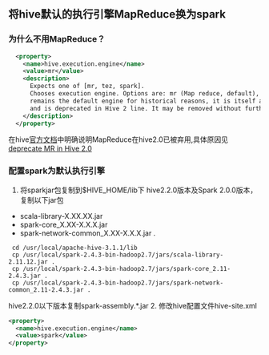 ## 将hive默认的执行引擎MapReduce换为spark

### 为什么不用MapReduce？
```xml
  <property>
    <name>hive.execution.engine</name>
    <value>mr</value>
    <description>
      Expects one of [mr, tez, spark].
      Chooses execution engine. Options are: mr (Map reduce, default), tez, spark. While MR
      remains the default engine for historical reasons, it is itself a historical engine
      and is deprecated in Hive 2 line. It may be removed without further warning.
    </description>
  </property> 
```
在hive[官方文档](https://cwiki.apache.org/confluence/display/Hive/Configuration+Properties)中明确说明MapReduce在hive2.0已被弃用,具体原因见[deprecate MR in Hive 2.0](https://issues.apache.org/jira/browse/HIVE-12300)

### 配置spark为默认执行引擎
1. 将sparkjar包复制到$HIVE_HOME/lib下
  hive2.2.0版本及Spark 2.0.0版本，复制以下jar包
  * scala-library-X.XX.XX.jar
  * spark-core_X.XX-X.X.X.jar
  * spark-network-common_X.XX-X.X.X.jar .
  ```shell
   cd /usr/local/apache-hive-3.1.1/lib
   cp /usr/local/spark-2.4.3-bin-hadoop2.7/jars/scala-library-2.11.12.jar .
   cp /usr/local/spark-2.4.3-bin-hadoop2.7/jars/spark-core_2.11-2.4.3.jar .
   cp /usr/local/spark-2.4.3-bin-hadoop2.7/jars/spark-network-common_2.11-2.4.3.jar .
  ```
  hive2.2.0以下版本复制spark-assembly.*.jar
2. 修改hive配置文件hive-site.xml
  ```xml
  <property>
    <name>hive.execution.engine</name>
    <value>spark</value>
  </property>
  ```

